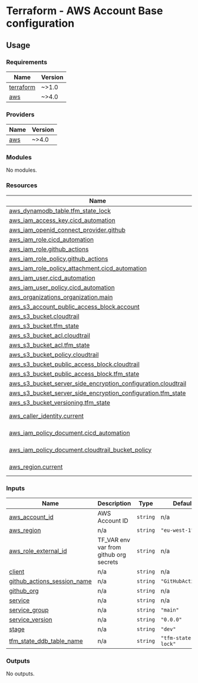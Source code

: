 # Terraform - AWS Account Base configuration

## Usage

<!--- BEGIN_TF_DOCS --->
### Requirements

| Name | Version |
|------|---------|
| <a name="requirement_terraform"></a> [terraform](#requirement\_terraform) | ~>1.0 |
| <a name="requirement_aws"></a> [aws](#requirement\_aws) | ~>4.0 |

### Providers

| Name | Version |
|------|---------|
| <a name="provider_aws"></a> [aws](#provider\_aws) | ~>4.0 |

### Modules

No modules.

### Resources

| Name | Type |
|------|------|
| [aws_dynamodb_table.tfm_state_lock](https://registry.terraform.io/providers/hashicorp/aws/latest/docs/resources/dynamodb_table) | resource |
| [aws_iam_access_key.cicd_automation](https://registry.terraform.io/providers/hashicorp/aws/latest/docs/resources/iam_access_key) | resource |
| [aws_iam_openid_connect_provider.github](https://registry.terraform.io/providers/hashicorp/aws/latest/docs/resources/iam_openid_connect_provider) | resource |
| [aws_iam_role.cicd_automation](https://registry.terraform.io/providers/hashicorp/aws/latest/docs/resources/iam_role) | resource |
| [aws_iam_role.github_actions](https://registry.terraform.io/providers/hashicorp/aws/latest/docs/resources/iam_role) | resource |
| [aws_iam_role_policy.github_actions](https://registry.terraform.io/providers/hashicorp/aws/latest/docs/resources/iam_role_policy) | resource |
| [aws_iam_role_policy_attachment.cicd_automation](https://registry.terraform.io/providers/hashicorp/aws/latest/docs/resources/iam_role_policy_attachment) | resource |
| [aws_iam_user.cicd_automation](https://registry.terraform.io/providers/hashicorp/aws/latest/docs/resources/iam_user) | resource |
| [aws_iam_user_policy.cicd_automation](https://registry.terraform.io/providers/hashicorp/aws/latest/docs/resources/iam_user_policy) | resource |
| [aws_organizations_organization.main](https://registry.terraform.io/providers/hashicorp/aws/latest/docs/resources/organizations_organization) | resource |
| [aws_s3_account_public_access_block.account](https://registry.terraform.io/providers/hashicorp/aws/latest/docs/resources/s3_account_public_access_block) | resource |
| [aws_s3_bucket.cloudtrail](https://registry.terraform.io/providers/hashicorp/aws/latest/docs/resources/s3_bucket) | resource |
| [aws_s3_bucket.tfm_state](https://registry.terraform.io/providers/hashicorp/aws/latest/docs/resources/s3_bucket) | resource |
| [aws_s3_bucket_acl.cloudtrail](https://registry.terraform.io/providers/hashicorp/aws/latest/docs/resources/s3_bucket_acl) | resource |
| [aws_s3_bucket_acl.tfm_state](https://registry.terraform.io/providers/hashicorp/aws/latest/docs/resources/s3_bucket_acl) | resource |
| [aws_s3_bucket_policy.cloudtrail](https://registry.terraform.io/providers/hashicorp/aws/latest/docs/resources/s3_bucket_policy) | resource |
| [aws_s3_bucket_public_access_block.cloudtrail](https://registry.terraform.io/providers/hashicorp/aws/latest/docs/resources/s3_bucket_public_access_block) | resource |
| [aws_s3_bucket_public_access_block.tfm_state](https://registry.terraform.io/providers/hashicorp/aws/latest/docs/resources/s3_bucket_public_access_block) | resource |
| [aws_s3_bucket_server_side_encryption_configuration.cloudtrail](https://registry.terraform.io/providers/hashicorp/aws/latest/docs/resources/s3_bucket_server_side_encryption_configuration) | resource |
| [aws_s3_bucket_server_side_encryption_configuration.tfm_state](https://registry.terraform.io/providers/hashicorp/aws/latest/docs/resources/s3_bucket_server_side_encryption_configuration) | resource |
| [aws_s3_bucket_versioning.tfm_state](https://registry.terraform.io/providers/hashicorp/aws/latest/docs/resources/s3_bucket_versioning) | resource |
| [aws_caller_identity.current](https://registry.terraform.io/providers/hashicorp/aws/latest/docs/data-sources/caller_identity) | data source |
| [aws_iam_policy_document.cicd_automation](https://registry.terraform.io/providers/hashicorp/aws/latest/docs/data-sources/iam_policy_document) | data source |
| [aws_iam_policy_document.cloudtrail_bucket_policy](https://registry.terraform.io/providers/hashicorp/aws/latest/docs/data-sources/iam_policy_document) | data source |
| [aws_region.current](https://registry.terraform.io/providers/hashicorp/aws/latest/docs/data-sources/region) | data source |

### Inputs

| Name | Description | Type | Default | Required |
|------|-------------|------|---------|:--------:|
| <a name="input_aws_account_id"></a> [aws\_account\_id](#input\_aws\_account\_id) | AWS Account ID | `string` | n/a | yes |
| <a name="input_aws_region"></a> [aws\_region](#input\_aws\_region) | n/a | `string` | `"eu-west-1"` | no |
| <a name="input_aws_role_external_id"></a> [aws\_role\_external\_id](#input\_aws\_role\_external\_id) | TF\_VAR env var from github org secrets | `string` | n/a | yes |
| <a name="input_client"></a> [client](#input\_client) | n/a | `string` | n/a | yes |
| <a name="input_github_actions_session_name"></a> [github\_actions\_session\_name](#input\_github\_actions\_session\_name) | n/a | `string` | `"GitHubActions"` | no |
| <a name="input_github_org"></a> [github\_org](#input\_github\_org) | n/a | `string` | n/a | yes |
| <a name="input_service"></a> [service](#input\_service) | n/a | `string` | n/a | yes |
| <a name="input_service_group"></a> [service\_group](#input\_service\_group) | n/a | `string` | `"main"` | no |
| <a name="input_service_version"></a> [service\_version](#input\_service\_version) | n/a | `string` | `"0.0.0"` | no |
| <a name="input_stage"></a> [stage](#input\_stage) | n/a | `string` | `"dev"` | no |
| <a name="input_tfm_state_ddb_table_name"></a> [tfm\_state\_ddb\_table\_name](#input\_tfm\_state\_ddb\_table\_name) | n/a | `string` | `"tfm-state-lock"` | no |

### Outputs

No outputs.

<!--- END_TF_DOCS --->
